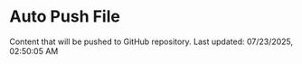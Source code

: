 # Auto Push File

Content that will be pushed to GitHub repository.
Last updated: 07/23/2025, 02:50:05 AM
